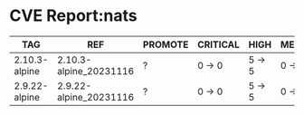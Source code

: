# CVE Report:nats
|      TAG      |          REF           | PROMOTE | CRITICAL |  HIGH  | MEDIUM |  LOW   | UNKNOWN |
|---------------|------------------------|---------|----------|--------|--------|--------|---------|
| 2.10.3-alpine | 2.10.3-alpine_20231116 | ?       | 0 -> 0   | 5 -> 5 | 0 -> 0 | 0 -> 0 | 0 -> 0  |
| 2.9.22-alpine | 2.9.22-alpine_20231116 | ?       | 0 -> 0   | 5 -> 5 | 0 -> 0 | 0 -> 0 | 0 -> 0  |
